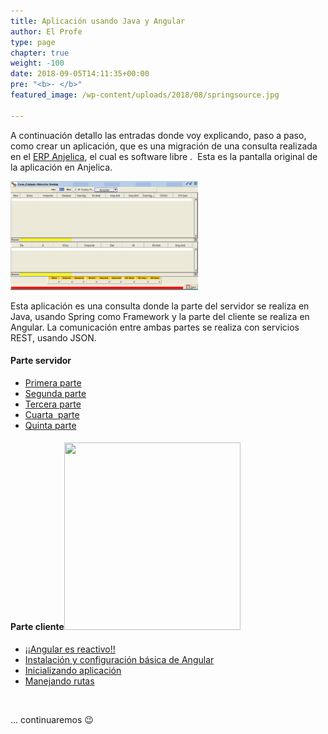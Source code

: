 ```yaml
---
title: Aplicación usando Java y Angular
author: El Profe
type: page
chapter: true
weight: -100
date: 2018-09-05T14:11:35+00:00
pre: "<b>- </b>"
featured_image: /wp-content/uploads/2018/08/springsource.jpg

---
```

A continuación detallo las entradas donde voy explicando, paso a paso, como crear un aplicación, que es una migración de una consulta realizada en el <a href="http://anjelica.sf.net" target="_blank" rel="noopener">ERP Anjelica</a>, el cual es software libre .  Esta es la pantalla original de la aplicación en Anjelica.

![](/img/2018/08/cohive-e1536216431581.png)

Esta aplicación es una consulta donde la parte del servidor se realiza en Java, usando Spring como Framework y la parte del cliente se realiza en Angular. La comunicación entre ambas partes se realiza con servicios REST, usando JSON.

#### Parte servidor

  * <a href="http://www.profesor-p.com/2018/08/31/aplicacion-en-spring-y-angular/" target="_blank" rel="noopener">Primera parte</a>
  * <a href="http://www.profesor-p.com/2018/09/03/aplicacion-en-spring-rest-y-angular-2-parte/" target="_blank" rel="noopener">Segunda parte</a>
  * <a href="http://www.profesor-p.com/2018/09/04/aplicacion-en-spring-rest-y-angular-3a-parte/" target="_blank" rel="noopener">Tercera parte</a>
  * <a href="http://www.profesor-p.com/2018/09/05/aplicacion-en-spring-rest-y-angular-4a-parte/" target="_blank" rel="noopener">Cuarta  parte</a>
  * <a href="http://www.profesor-p.com/2018/09/06/aplicacion-en-spring-rest-y-angular-5a-parte/" target="_blank" rel="noopener">Quinta parte</a>

#### Parte cliente<img class="size-medium wp-image-281 alignright" src="http://www.profesor-p.com/wp-content/uploads/2018/09/angular.png-282x300.png" alt="" width="282" height="300" srcset="http://www.profesor-p.com/wp-content/uploads/2018/09/angular.png-282x300.png 282w, http://www.profesor-p.com/wp-content/uploads/2018/09/angular.png.png 482w" sizes="(max-width: 282px) 100vw, 282px" />

  * [¡¡Angular es reactivo!!][1]
  * <a href="/2018/09/13/aplicacion-en-angular-instalacion-y-configuracion-basica/" target="_blank" rel="noopener">Instalación y configuración básica de Angular</a>
  * [Inicializando aplicación][2]
  * [Manejando rutas][3]

&nbsp;

&#8230; continuaremos 😉


 [1]: /2018/09/19/curso-angular-6-reactivo/
 [2]: /2018/09/14/aplicacion-en-angular-inicializando/
 [3]: /2018/09/16/aplicacion-en-angular-rutas/